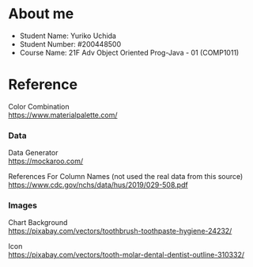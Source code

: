 # About me
- Student Name: Yuriko Uchida   
- Student Number: #200448500    
- Course Name: 21F Adv Object Oriented Prog-Java - 01 (COMP1011)   


# Reference
Color Combination   
https://www.materialpalette.com/

### Data   
Data Generator     
https://mockaroo.com/   

References For Column Names (not used the real data from this source)   
https://www.cdc.gov/nchs/data/hus/2019/029-508.pdf

### Images   
Chart Background   
https://pixabay.com/vectors/toothbrush-toothpaste-hygiene-24232/

Icon   
https://pixabay.com/vectors/tooth-molar-dental-dentist-outline-310332/
